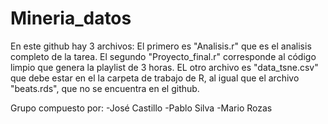 # Mineria_datos

En este github hay 3 archivos: El primero es "Analisis.r" que es el analisis completo de la tarea. El segundo "Proyecto_final.r" corresponde al código limpio que genera la playlist de 3 horas. EL otro archivo es "data_tsne.csv" que debe estar en el la carpeta de trabajo de R, al igual que el archivo "beats.rds", que no se encuentra en el github.

Grupo compuesto por:
-José Castillo
-Pablo Silva
-Mario Rozas

